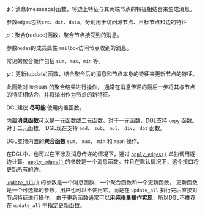 $\phi$：消息(messsage)函数，将边上特征与其两端节点的特征相结合来生成消息。

参数`edges`包括`src`、`dst`、`data`，分别用于访问源节点、目标节点和边的特征



$\rho$：聚合(reduce)函数，聚合节点接受到的消息。

参数`nodes`的成员属性 `mailbox`访问节点收到的消息。

常见的聚合操作包括 `sum`、`max`、`min` 等。



$𝜓$：更新(update)函数，结合聚合后的消息和节点本身的特征来更新节点的特征。

此函数对 `聚合函数` 的聚合结果进行操作， 通常在消息传递的最后一步将其与节点的特征相结合，并将输出作为节点的新特征。



DGL建议 **尽可能** 使用内置函数。

内置**消息函数**可以是一元函数或二元函数。对于一元函数，DGL支持 `copy` 函数。对于二元函数， DGL现在支持 `add`、 `sub`、 `mul`、 `div`、 `dot` 函数。

DGL支持内置的**聚合函数** `sum`、 `max`、 `min` 和 `mean` 操作。

在DGL中，也可以在不涉及消息传递的情况下，通过 [`apply_edges()`](https://docs.dgl.ai/generated/dgl.DGLGraph.apply_edges.html#dgl.DGLGraph.apply_edges) 单独调用逐边计算。[`apply_edges()`](https://docs.dgl.ai/generated/dgl.DGLGraph.apply_edges.html#dgl.DGLGraph.apply_edges) 的参数是一个消息函数。并且在默认情况下，这个接口将更新所有的边。

[`update_all()`](https://docs.dgl.ai/generated/dgl.DGLGraph.update_all.html#dgl.DGLGraph.update_all) 的参数是一个消息函数、一个聚合函数和一个更新函数。 更新函数是一个可选择的参数，用户也可以不使用它，而是在 `update_all` 执行完后直接对节点特征进行操作。 由于更新函数通常可以**用纯张量操作实现**，所以DGL不推荐在 `update_all` 中指定更新函数。



